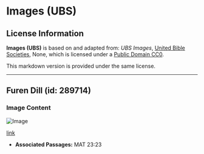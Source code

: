 # Images (UBS)

## License Information

**Images (UBS)** is based on and adapted from: _UBS Images_, [United Bible Societies](https://unitedbiblesocieties.org/), None, which is licensed under a [Public Domain CC0](https://creativecommons.org/public-domain/cc0/).

This markdown version is provided under the same license.



--------------------------------

## Furen Dill (id: 289714)

### Image Content

![Image](https://cdn.aquifer.bible/aquifer-content/resources/Media/WEB-0182_dill_flower.jpg)

[link](https://cdn.aquifer.bible/aquifer-content/resources/Media/WEB-0182_dill_flower.jpg)

* **Associated Passages:** MAT 23:23

